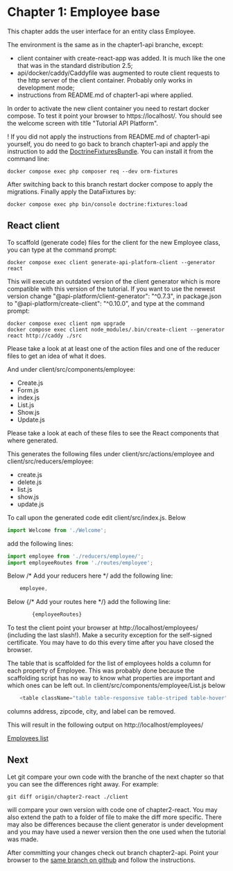 Chapter 1: Employee base
========================

This chapter adds the user interface for an entity class Employee.

The environment is the same as in the chapter1-api branche, except:
- client container with create-react-app was added. It is much like the one that was
  in the standard distribution 2.5;
- api/docker/caddy/Caddyfile was augmented to route client requests to the http server 
  of the client container. Probably only works in development mode;
- instructions from README.md of chapter1-api where applied.

In order to activate the new client container you need to restart docker compose. 
To test it point your browser to https://localhost/. You should see the 
welcome screen with title "Tutorial API Platform".

! If you did not apply the instructions from README.md of chapter1-api
yourself, you do need to go back to branch chapter1-api and apply
the instruction to add  the [DoctrineFixturesBundle](https://symfony.com/doc/current/bundles/DoctrineFixturesBundle/index.html).
You can install it from the command line:
```shell
docker compose exec php composer req --dev orm-fixtures
```
After switching back to this branch restart docker compose to apply the migrations.
Finally apply the DataFixtures by:
```shell
docker compose exec php bin/console doctrine:fixtures:load
```


React client<a name="Client"></a>
------------
To scaffold (generate code) files for the client for the new Employee class, you can 
type at the command prompt: 

```shell
docker compose exec client generate-api-platform-client --generator react
```
This will execute an outdated version of the client generator which is more compatible with
this version of the tutorial. If you want to use the newest version change
"@api-platform/client-generator": "^0.7.3", in package.json to "@api-platform/create-client": "^0.10.0",
and type at the command prompt:
```shell
docker compose exec client npm upgrade
docker compose exec client node_modules/.bin/create-client --generator react http://caddy ./src
```

Please take a look at at least one of the action files and one of the reducer files
to get an idea of what it does.

And under client/src/components/employee:
- Create.js
- Form.js
- index.js
- List.js
- Show.js
- Update.js

Please take a look at each of these files to see the React components 
that where generated. 

This generates the following files under client/src/actions/employee and 
client/src/reducers/employee:
- create.js
- delete.js
- list.js
- show.js
- update.js


To call upon the generated code edit client/src/index.js. Below
```javascript
import Welcome from './Welcome'; 
```

add the following lines:

```javascript
import employee from './reducers/employee/';
import employeeRoutes from './routes/employee';
```

Below /* Add your reducers here */
add the following line:
```javascript
    employee,
```

Below {/* Add your routes here */}
add the following line:
```javascript
        {employeeRoutes}
```



To test the client point your browser at http://localhost/employees/
(including the last slash!). Make a security exception for
the self-signed certificate. You may have to do this every time after you
have closed the browser.

The table that is scaffolded for the list of employees holds a column
for each property of Employee. This was probably done because the scaffolding script
has no way to know what properties are important and which ones can be left out. 
In client/src/components/employee/List.js below  
```javascript jsx
    <table className="table table-responsive table-striped table-hover">
```
columns address, zipcode, city, and label can be removed.

This will result in the following output on http://localhost/employees/ 

[Employees list](resources/Employees.png)

Next
----
Let git compare your own code with the branche of the next chapter 
so that you can see the differences right away. For example:
```shell
git diff origin/chapter2-react ./client
```
will compare your own version with code one of chapter2-react. You may also extend the path
to a folder of file to make the diff more specific. There may also be differences because the
client generator is under development and you may have used a newer version then the
one used when the tutorial was made.

After committing your changes check out branch chapter2-api. 
Point your browser to the [same branch on github](https://github.com/metaclass-nl/tutorial-api-platform/tree/chapter2-api) 
and follow the instructions.
